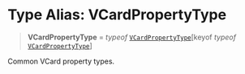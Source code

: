 # Type Alias: VCardPropertyType

> **VCardPropertyType** = *typeof* [`VCardPropertyType`](../variables/VCardPropertyType.md)\[keyof *typeof* [`VCardPropertyType`](../variables/VCardPropertyType.md)\]

Common VCard property types.
